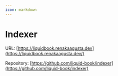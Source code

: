 ```yaml
---
icon: markdown
---
```


# Indexer

URL: [https://liquidbook.renakaagusta.dev](https://liquidbook.renakaagusta.dev/)

Repository: [https://github.com/liquid-book/indexer](https://github.com/liquid-book/indexer)
